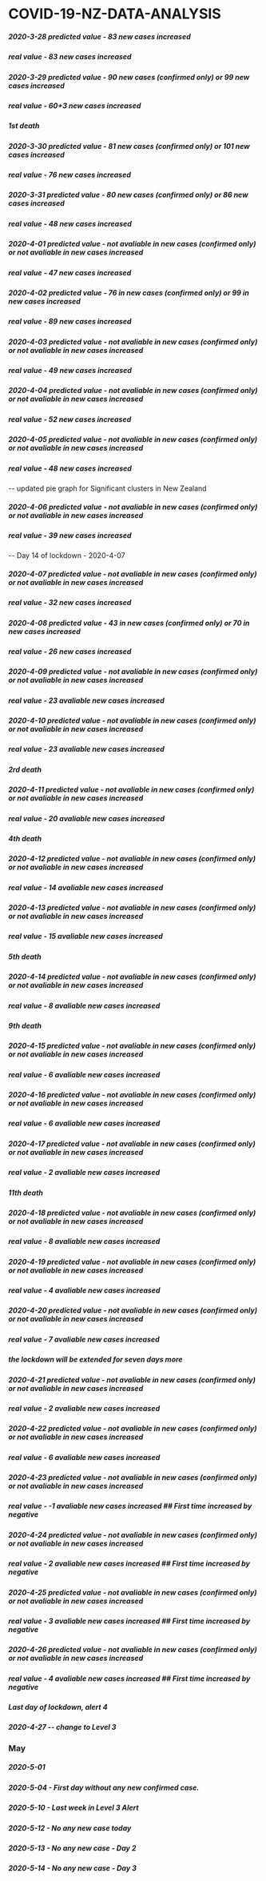 # COVID-19-NZ-DATA-ANALYSIS

##### 2020-3-28 predicted value - 83 new cases increased
#####           real value      - 83 new cases increased
##### 2020-3-29 predicted value - 90 new cases (confirmed only) or 99 new cases increased
#####          real value       - 60+3 new cases increased
#####           1st death
##### 2020-3-30 predicted value - 81 new cases (confirmed only) or 101 new cases increased
#####          real value       - 76 new cases increased
##### 2020-3-31 predicted value - 80 new cases (confirmed only) or 86 new cases increased
#####          real value       - 48 new cases increased
##### 2020-4-01 predicted value - not avaliable in new cases (confirmed only) or not avaliable in new cases increased
#####          real value       - 47 new cases increased
##### 2020-4-02 predicted value - 76 in new cases (confirmed only) or 99 in new cases increased
#####          real value       - 89 new cases increased
##### 2020-4-03 predicted value - not avaliable in new cases (confirmed only) or not avaliable in new cases increased
#####          real value       - 49 new cases increased
##### 2020-4-04 predicted value - not avaliable in new cases (confirmed only) or not avaliable in new cases increased
#####          real value       - 52 new cases increased
##### 2020-4-05 predicted value - not avaliable in new cases (confirmed only) or not avaliable in new cases increased
#####          real value       - 48 new cases increased
-- updated pie graph for Significant clusters in New Zealand
##### 2020-4-06 predicted value - not avaliable in new cases (confirmed only) or not avaliable in new cases increased
#####          real value       - 39 new cases increased
-- Day 14 of lockdown - 2020-4-07
##### 2020-4-07 predicted value - not avaliable in new cases (confirmed only) or not avaliable in new cases increased
#####          real value       - 32 new cases increased
##### 2020-4-08 predicted value - 43 in new cases (confirmed only) or 70 in new cases increased
#####          real value       - 26 new cases increased
##### 2020-4-09 predicted value - not avaliable in new cases (confirmed only) or not avaliable in new cases increased
#####          real value       - 23 avaliable new cases increased
##### 2020-4-10 predicted value - not avaliable in new cases (confirmed only) or not avaliable in new cases increased
#####          real value       - 23 avaliable new cases increased
#####          2rd death
##### 2020-4-11 predicted value - not avaliable in new cases (confirmed only) or not avaliable in new cases increased
#####          real value       - 20 avaliable new cases increased
#####          4th death
##### 2020-4-12 predicted value - not avaliable in new cases (confirmed only) or not avaliable in new cases increased
#####          real value       - 14 avaliable new cases increased
##### 2020-4-13 predicted value - not avaliable in new cases (confirmed only) or not avaliable in new cases increased
#####          real value       - 15 avaliable new cases increased
#####          5th death
##### 2020-4-14 predicted value - not avaliable in new cases (confirmed only) or not avaliable in new cases increased
#####          real value       - 8 avaliable new cases increased
#####          9th death
##### 2020-4-15 predicted value - not avaliable in new cases (confirmed only) or not avaliable in new cases increased
#####          real value       - 6 avaliable new cases increased
##### 2020-4-16 predicted value - not avaliable in new cases (confirmed only) or not avaliable in new cases increased
#####          real value       - 6 avaliable new cases increased
##### 2020-4-17 predicted value - not avaliable in new cases (confirmed only) or not avaliable in new cases increased
#####          real value       - 2 avaliable new cases increased
#####          11th death
##### 2020-4-18 predicted value - not avaliable in new cases (confirmed only) or not avaliable in new cases increased
#####          real value       - 8 avaliable new cases increased
##### 2020-4-19 predicted value - not avaliable in new cases (confirmed only) or not avaliable in new cases increased
#####          real value       - 4 avaliable new cases increased
##### 2020-4-20 predicted value - not avaliable in new cases (confirmed only) or not avaliable in new cases increased
#####          real value       - 7 avaliable new cases increased
##### the lockdown will be extended for seven days more

##### 2020-4-21 predicted value - not avaliable in new cases (confirmed only) or not avaliable in new cases increased
#####          real value       - 2 avaliable new cases increased
##### 2020-4-22 predicted value - not avaliable in new cases (confirmed only) or not avaliable in new cases increased
#####          real value       - 6 avaliable new cases increased
##### 2020-4-23 predicted value - not avaliable in new cases (confirmed only) or not avaliable in new cases increased
#####          real value       - -1 avaliable new cases increased ## First time increased by negative
##### 2020-4-24 predicted value - not avaliable in new cases (confirmed only) or not avaliable in new cases increased
#####          real value       - 2 avaliable new cases increased ## First time increased by negative
##### 2020-4-25 predicted value - not avaliable in new cases (confirmed only) or not avaliable in new cases increased
#####          real value       - 3 avaliable new cases increased ## First time increased by negative
##### 2020-4-26 predicted value - not avaliable in new cases (confirmed only) or not avaliable in new cases increased
#####          real value       - 4 avaliable new cases increased ## First time increased by negative
##### Last day of lockdown, alert 4
##### 2020-4-27 -- change to Level 3

### May
##### 2020-5-01

##### 2020-5-04 - First day without any new confirmed case.
##### 2020-5-10 - Last week in Level 3 Alert
##### 2020-5-12 - No any new case today
##### 2020-5-13 - No any new case - Day 2
##### 2020-5-14 - No any new case - Day 3
